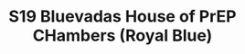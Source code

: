 ---
title: S19 Bluevadas House of PrEP CHambers (Royal Blue)
permalink: "/teams/royal"
teamslug: royal
members:
- Earl Armstrong
- Daniel Bertram
- Brett Chambers (Captain)
- Brandon Conradis
- Joshua Estryn
- Scott Graham (QB)
- Jack Miles
- Pete Nelson
- Brett Preston
- John Riley
- James Santos
- Shane Spencer
- Ryan Ha
teamid: 7023
name: S19 Bluevadas House of PrEP CHambers
color: Royal Blue
division: ''
---